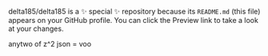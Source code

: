 
delta185/delta185 is a ✨ special ✨ repository because its `README.md` (this file) appears on your GitHub profile.
You can click the Preview link to take a look at your changes.


anytwo of z^2 json = voo
